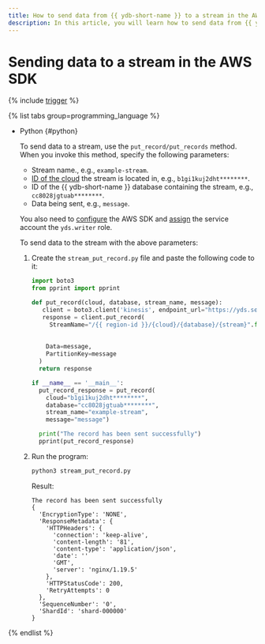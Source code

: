 ```yaml
---
title: How to send data from {{ ydb-short-name }} to a stream in the AWS SDK
description: In this article, you will learn how to send data from {{ ydb-short-name }} to a stream in the AWS SDK.
---
```


# Sending data to a stream in the AWS SDK

{% include [trigger](../../../_includes/data-streams/trigger.md) %}

{% list tabs group=programming_language %}

- Python {#python}

  To send data to a stream, use the `put_record/put_records` method. When you invoke this method, specify the following parameters:
  * Stream name., e.g., `example-stream`.
  * [ID of the cloud](../../../resource-manager/operations/cloud/get-id.md) the stream is located in, e.g., `b1gi1kuj2dht********`.
  * ID of the {{ ydb-short-name }} database containing the stream, e.g., `cc8028jgtuab********`.
  * Data being sent, e.g., `message`.

  You also need to [configure](prepare.md) the AWS SDK and [assign](../../../iam/operations/sa/assign-role-for-sa.md) the service account the `yds.writer` role.

  To send data to the stream with the above parameters:
  1. Create the `stream_put_record.py` file and paste the following code to it:

     ```python
     import boto3
     from pprint import pprint

     def put_record(cloud, database, stream_name, message):
        client = boto3.client('kinesis', endpoint_url="https://yds.serverless.yandexcloud.net")
        response = client.put_record(
          StreamName="/{{ region-id }}/{cloud}/{database}/{stream}".format(cloud=cloud,
                                                                       database=database,
                                                                       stream=stream_name),
         Data=message,
         PartitionKey=message
       )
       return response

     if __name__ == '__main__':
       put_record_response = put_record(
         cloud="b1gi1kuj2dht********",
         database="cc8028jgtuab********",
         stream_name="example-stream",
         message="message")

       print("The record has been sent successfully")
       pprint(put_record_response)
     ```

  1. Run the program:

     ```bash
     python3 stream_put_record.py
     ```

     Result:

     ```text
     The record has been sent successfully
     {
       'EncryptionType': 'NONE',
       'ResponseMetadata': {
         'HTTPHeaders': {
           'connection': 'keep-alive',
           'content-length': '81',
           'content-type': 'application/json',
           'date': ''
           'GMT',
           'server': 'nginx/1.19.5'
         },
         'HTTPStatusCode': 200,
         'RetryAttempts': 0
       },
       'SequenceNumber': '0',
       'ShardId': 'shard-000000'
     }
     ```

{% endlist %}